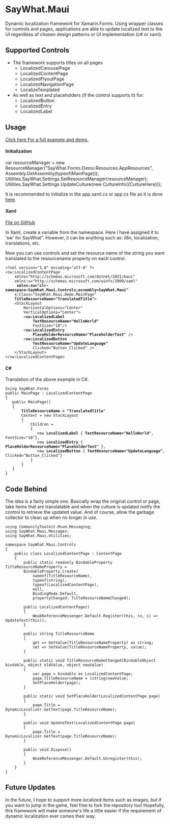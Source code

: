 # SayWhat.Maui
Dynamic localization framework for Xamarin.Forms. Using wrapper classes for controls and pages, applications are able to update localized text to the UI regardless of chosen
design patterns or UI implementation (c# or xaml). 
<!-- wp:heading -->
<h2>Supported Controls</h2>
<!-- /wp:heading -->

<!-- wp:list -->
<ul><li>The framework supports titles on all pages <ul><li>LocalizedCarouselPage</li><li>LocalizedContentPage</li><li>LocalizedFlyoutPage</li><li>LocalizedNavigationPage</li><li>LocalizeTemplated</li></ul></li><li> As well as text and placeholders (if the control supports it) for:<ul><li>LocalizedButton</li><li>LocalizedEntry</li><li>LocalizedLabel</li></ul></li></ul>
<!-- /wp:list -->

<!-- wp:heading -->
<h2>Usage</h2>
<!-- /wp:heading -->

<!-- wp:paragraph -->
<p><a href="https://github.com/cachely/SayWhat.Maui/tree/058509d8b5a89aff15789f1b44f5d477ecfac816/SayWhat.Maui.Demo">Click here For a full example and demo.</a> </p>
<!-- /wp:paragraph -->

<!-- wp:heading {"level":4} -->
<h4>Initialization</h4>
<!-- /wp:heading -->

<!-- wp:paragraph -->
<p>var resourceManager = new ResourceManager("SayWhat.Forms.Demo.Resources.AppResources", Assembly.GetAssembly(typeof(MainPage)));
Utilities.SayWhat.Settings.SetResourceManager(resourceManager); 
Utilities.SayWhat.Settings.UpdateCulture(new CultureInfo({CultureHere}));</p>
<!-- /wp:paragraph -->

<!-- wp:paragraph -->
<p>It is recommended to initialize in the app.xaml.cs or app.cs file as it is done <a href="https://github.com/cachely/SayWhat.Forms/blob/main/SayWhat.Forms.Demo/SayWhat.Forms.Demo/App.xaml.cs">here</a>.</p>
<!-- /wp:paragraph -->

<!-- wp:heading {"level":4} -->
<h4>Xaml</h4>
<!-- /wp:heading -->

<!-- wp:paragraph -->
<p><a href="https://github.com/cachely/SayWhat.Maui/blob/058509d8b5a89aff15789f1b44f5d477ecfac816/SayWhat.Maui.Demo/MainPage.xaml">File on GitHub</a></p>
<!-- /wp:paragraph -->

<!-- wp:paragraph -->
<p>In Xaml, create a variable from the namespace. Here I have assigned it to 'sw' for SayWhat". However, it can be anything such as: il8n, localization, translations, etc.</p>
<!-- /wp:paragraph -->

<!-- wp:paragraph -->
<p>Now you can use controls and set the resource name of the string you want translated to the resourcename property on each control. </p>
<!-- /wp:paragraph -->

<!-- wp:code -->
<pre class="wp-block-code"><code>&lt;?xml version="1.0" encoding="utf-8" ?>
&lt;sw:LocalizedContentPage
    xmlns="http://schemas.microsoft.com/dotnet/2021/maui"
    xmlns:x="http://schemas.microsoft.com/winfx/2009/xaml"
    <strong> xmlns:sw="clr-namespace:SayWhat.Maui.Controls;assembly=SayWhat.Maui"</strong>
    x:Class="SayWhat.Maui.Demo.MainPage"
    <strong>TitleResourceName="TranslatedTitle"</strong>>
    &lt;StackLayout 
        HorizontalOptions="Center"
        VerticalOptions="Center">
        &lt;<strong>sw:LocalizedLabel </strong>
            <strong>TextResourceName="HelloWorld" </strong>
            FontSize="18"/>
        &lt;<strong>sw:LocalizedEntry</strong>
            <strong>PlaceHolderResourceName="PlaceholderText"</strong> />
        &lt;<strong>sw:LocalizedButton </strong>
            <strong>TextResourceName="UpdateLanguage"</strong> 
            Clicked="Button_Clicked" />
    &lt;/StackLayout>
&lt;/sw:LocalizedContentPage></code></pre>
<!-- /wp:code -->

<!-- wp:heading {"level":4} -->
<h4>C#</h4>
<!-- /wp:heading -->

<!-- wp:paragraph -->
<p>Translation of the above example in C#.</p>
<!-- /wp:paragraph -->

<!-- wp:code -->
<pre class="wp-block-code"><code>Using SayWhat.Forms
public MainPage : LocalizedContentPage
{
   public MainPage()
   {
       <strong>TitleResourceName = "TranslatedTitle</strong>"
       Content = new StackLayout
       {
           Children = 
           {
              new <strong>LocalizedLabel </strong>{ <strong>TextResourceName="HelloWorld"</strong>, FontSize="18"},
              new <strong>LocalizedEntry</strong> { <strong>PlaceHolderResourceName="PlaceholderText"</strong> },
              new <strong>LocalizedButton </strong>{ <strong>TextResourceName="UpdateLanguage"</strong>,   Clicked="Button_Clicked"}
           } 
       }
   }
}</code></pre>
<!-- /wp:code -->

<!-- wp:heading -->
<h2>Code Behind</h2>
<!-- /wp:heading -->

<!-- wp:paragraph -->
<p>The idea is a fairly simple one. Basically wrap the original control or page, take items that are translatable and when the culture is updated notify the control to retrieve the updated value. And of course, allow the garbage collector to clean up when no longer in use.</p>
<!-- /wp:paragraph -->

<!-- wp:code -->
<pre class="wp-block-code"><code>﻿using CommunityToolkit.Mvvm.Messaging;
using SayWhat.Maui.Messages;
using SayWhat.Maui.Utilities;

namespace SayWhat.Maui.Controls
{
    public class LocalizedContentPage : ContentPage 
    {
        public static readonly BindableProperty TitleResourceNameProperty =
        BindableProperty.Create(
            nameof(TitleResourceName),
            typeof(string),
            typeof(LocalizedContentPage),
            null,
            BindingMode.Default,
            propertyChanged: TitleResourceNameChanged);

        public LocalizedContentPage() 
        {
            WeakReferenceMessenger.Default.Register<CultureChangedMessage>(this, (o, s) => UpdateText(this));
        }

        public string TitleResourceName
        {
            get => GetValue(TitleResourceNameProperty) as string;
            set => SetValue(TitleResourceNameProperty, value);
        }

        public static void TitleResourceNameChanged(BindableObject bindable, object oldValue, object newValue)
        { 
            var page = bindable as LocalizedContentPage;
            page.TitleResourceName = (string)newValue;
            SetPlaceHolder(page);
        }

        public static void SetPlaceHolder(LocalizedContentPage page)
        {
            page.Title = DynamicLocalizer.GetText(page.TitleResourceName);
        }

        public void UpdateText(LocalizedContentPage page)
        {
            page.Title = DynamicLocalizer.GetText(page.TitleResourceName);
        }

        public void Dispose()
        {
            WeakReferenceMessenger.Default.Unregister<CultureChangedMessage>(this);
        }
    }
}</code></pre>
<!-- /wp:code -->

<!-- wp:heading -->
<h2>Future Updates</h2>
<!-- /wp:heading -->

<!-- wp:paragraph -->
<p>In the future, I hope to support more localized items such as images, but if you want to jump in the game, feel free to fork the repository too! Hopefully, this framework will make someone's life a little easier if the requirement of dynamic localization ever comes their way.</p>
<!-- /wp:paragraph -->